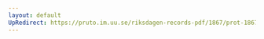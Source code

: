 ```yaml
---
layout: default
UpRedirect: https://pruto.im.uu.se/riksdagen-records-pdf/1867/prot-1867--ak--209/prot-1867--ak--209_005.pdf
---
```

